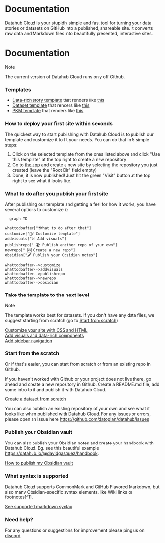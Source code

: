 <div class="hero">
    <h1 class="hero-title">Documentation<br/></h1>
    <p class="hero-description">Datahub Cloud is your stupidly simple and fast tool for turning your data stories or datasets on GitHub into a published, shareable site. It converts raw data and Markdown files into beautifully presented, interactive sites.</p>
</div>

# Documentation 

> [!note]
> The current version of Datahub Cloud runs only off Github.

### Templates

- [Data-rich story template](https://github.com/datahubio/datahub-cloud-template-story) that renders like [this](https://datahub.io/@Daniellappv/datahub-cloud-template-story)
- [Dataset template](https://github.com/datahubio/datahub-cloud-template) that renders like [this](https://datahub.io/@Daniellappv/datahub-cloud-template-dataset)
- [PKM template](https://github.com/datahubio/datahub-cloud-template-pkm) that renders like [this](https://datahub.io/@Daniellappv/datahub-cloud-template-pkm)

### How to deploy your first site within seconds

The quickest way to start publishing with Datahub Cloud is to publish our template and customize it to fit your needs. You can do that in 5 simple steps:

1. Click on the selected template from the ones listed above and click "Use this template" at the top right to create a new repository
2. Go to [the app](https://0613d040.sibforms.com/serve/MUIFAMLy5tXMDC-gFjXRxBEcvyVYV9O9KLVoKMp1n6WMXE4LBazZkkV78pTBf3FnJHdhQpJoOYL3KsAbAv9yDYJooerqar47yy2RQkuP_Vs0CEkHexRMrkWsbKtTIi_DMOa9KfzpRVFa959hSXqJByMY5Gj9OrZtEX3ZrfO5OJHh7fLxh3nYgnNIBwGTpxJ25XA_MxOKv_kHKNgM) and create a new site by selecting the repository you just created (leave the "Root Dir" field empty)
3. Done, it is now published! Just hit the green "Visit" button at the top right to see what it looks like.

### What to do after you publish your first site

After publishing our template and getting a feel for how it works, you have several options to customize it:

```mermaid
  graph TD

whattodoafter["❓What to do after that"]
customize["👷‍♂️ Customize template"]
addvisuals["📈 Add visuals"]
publishrepo[" 🏖️ Publish another repo of your own"]
newrepo[" 🆕 Create a new repo"]
obsidian["🖋️ Publish your Obsidian notes"]

whattodoafter-->customize
whattodoafter-->addvisuals
whattodoafter-->publishrepo
whattodoafter-->newrepo
whattodoafter-->obsidian
```

### Take the template to the next level

> [!note]
> The template works best for datasets. If you don't have any data files, we suggest starting from scratch (go to [Start from scratch](https://datahub.io/docs#start-from-the-scratch))

<div class="middle-button-container">
    <a href="https://datahub.io/@olayway/docs/Customize%20Your%20DataHub%20Cloud%20Site%20with%20CSS" class="middle-button">Customize your site with CSS and HTML</a>
</div>

<div class="middle-button-container">
    <a href="https://datahub.io/@olayway/docs/Add%20visuals%20and%20data-rich%20components" class="middle-button">Add visuals and data-rich components</a>
</div>

<div class="middle-button-container">
    <a href="https://datahub.io/@olayway/docs/Add%20sidebar%20navigation" class="middle-button">Add sidebar navigation</a>
</div>

### Start from the scratch

Or if that's easier, you can start from scratch or from an existing repo in Github.

If you haven't worked with Github or your project does not live there, go ahead and create a new repository in Github. Create a README.md file, add some intro to it and publish it with Datahub Cloud.

<div class="middle-button-container">
    <a href="https://datahub.io/@olayway/docs/Create%20a%20dataset%20from%20scratch%20and%20publish%20it%20with%20Datahub%20Cloud" class="middle-button">Create a dataset from scratch</a>
</div>

You can also publish an existing repository of your own and see what it looks like when published with Datahub Cloud. For any issues or errors, please open an issue here https://github.com/datopian/datahub/issues

### Publish your Obsidian vault

You can also publish your Obsidian notes and create your handbook with Datahub Cloud. Eg. see this beautiful example https://datahub.io/@davidgasquez/handbook. 

<div class="middle-button-container">
    <a href="https://datahub.io/@olayway/docs/How%20to%20push%20an%20Obsidian%20vault%20to%20a%20Github%20repository" class="middle-button">How to publish my Obsidian vault</a>
</div>

### What syntax is supported

Datahub Cloud supports CommonMark and GitHub Flavored Markdown, but also many Obsidian-specific syntax elements, like Wiki links or footnotes[^1].

<div class="middle-button-container">
    <a href="https://datahub.io/@olayway/docs/Markdown%20syntax%20support" class="middle-button">See supported markdown syntax</a>
</div>

### Need help?

For any questions or suggestions for improvement please ping us on [discord](https://discord.gg/URNSkepK7z)




